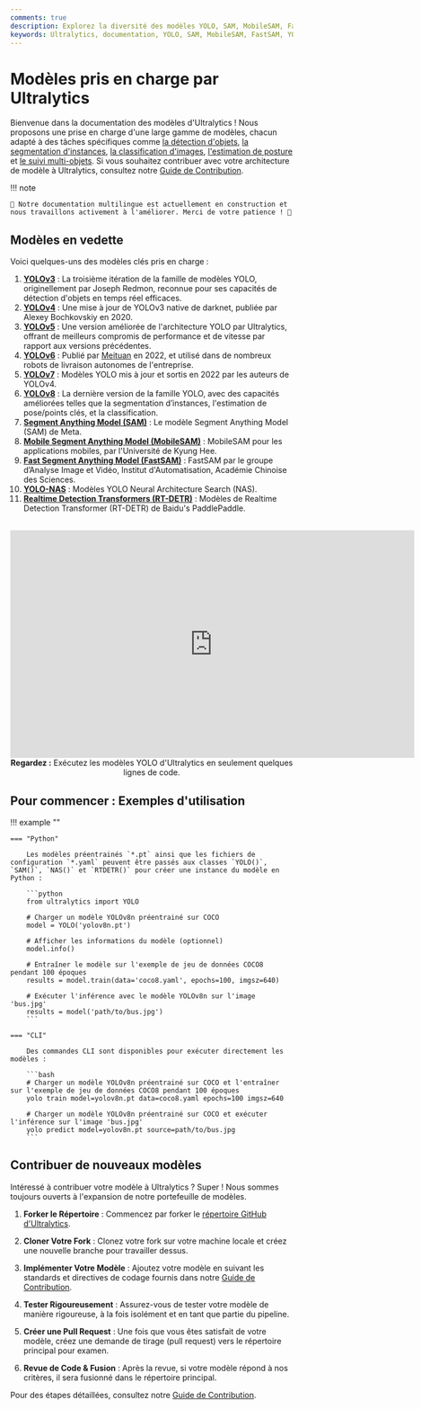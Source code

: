 ```yaml
---
comments: true
description: Explorez la diversité des modèles YOLO, SAM, MobileSAM, FastSAM, YOLO-NAS et RT-DETR pris en charge par Ultralytics. Commencez avec des exemples d'utilisation pour CLI et Python.
keywords: Ultralytics, documentation, YOLO, SAM, MobileSAM, FastSAM, YOLO-NAS, RT-DETR, modèles, architectures, Python, CLI
---
```


# Modèles pris en charge par Ultralytics

Bienvenue dans la documentation des modèles d'Ultralytics ! Nous proposons une prise en charge d'une large gamme de modèles, chacun adapté à des tâches spécifiques comme [la détection d'objets](../tasks/detect.md), [la segmentation d'instances](../tasks/segment.md), [la classification d'images](../tasks/classify.md), [l'estimation de posture](../tasks/pose.md) et [le suivi multi-objets](../modes/track.md). Si vous souhaitez contribuer avec votre architecture de modèle à Ultralytics, consultez notre [Guide de Contribution](../help/contributing.md).

!!! note

    🚧 Notre documentation multilingue est actuellement en construction et nous travaillons activement à l'améliorer. Merci de votre patience ! 🙏

## Modèles en vedette

Voici quelques-uns des modèles clés pris en charge :

1. **[YOLOv3](yolov3.md)** : La troisième itération de la famille de modèles YOLO, originellement par Joseph Redmon, reconnue pour ses capacités de détection d'objets en temps réel efficaces.
2. **[YOLOv4](yolov4.md)** : Une mise à jour de YOLOv3 native de darknet, publiée par Alexey Bochkovskiy en 2020.
3. **[YOLOv5](yolov5.md)** : Une version améliorée de l'architecture YOLO par Ultralytics, offrant de meilleurs compromis de performance et de vitesse par rapport aux versions précédentes.
4. **[YOLOv6](yolov6.md)** : Publié par [Meituan](https://about.meituan.com/) en 2022, et utilisé dans de nombreux robots de livraison autonomes de l'entreprise.
5. **[YOLOv7](yolov7.md)** : Modèles YOLO mis à jour et sortis en 2022 par les auteurs de YOLOv4.
6. **[YOLOv8](yolov8.md)** : La dernière version de la famille YOLO, avec des capacités améliorées telles que la segmentation d’instances, l'estimation de pose/points clés, et la classification.
7. **[Segment Anything Model (SAM)](sam.md)** : Le modèle Segment Anything Model (SAM) de Meta.
8. **[Mobile Segment Anything Model (MobileSAM)](mobile-sam.md)** : MobileSAM pour les applications mobiles, par l'Université de Kyung Hee.
9. **[Fast Segment Anything Model (FastSAM)](fast-sam.md)** : FastSAM par le groupe d’Analyse Image et Vidéo, Institut d'Automatisation, Académie Chinoise des Sciences.
10. **[YOLO-NAS](yolo-nas.md)** : Modèles YOLO Neural Architecture Search (NAS).
11. **[Realtime Detection Transformers (RT-DETR)](rtdetr.md)** : Modèles de Realtime Detection Transformer (RT-DETR) de Baidu's PaddlePaddle.

<p align="center">
  <br>
  <iframe width="720" height="405" src="https://www.youtube.com/embed/MWq1UxqTClU?si=nHAW-lYDzrz68jR0"
    title="Lecteur vidéo YouTube" frameborder="0"
    allow="accelerometer; autoplay; clipboard-write; encrypted-media; gyroscope; picture-in-picture; web-share"
    allowfullscreen>
  </iframe>
  <br>
  <strong>Regardez :</strong> Exécutez les modèles YOLO d'Ultralytics en seulement quelques lignes de code.
</p>

## Pour commencer : Exemples d'utilisation

!!! example ""

    === "Python"

        Les modèles préentrainés `*.pt` ainsi que les fichiers de configuration `*.yaml` peuvent être passés aux classes `YOLO()`, `SAM()`, `NAS()` et `RTDETR()` pour créer une instance du modèle en Python :

        ```python
        from ultralytics import YOLO

        # Charger un modèle YOLOv8n préentrainé sur COCO
        model = YOLO('yolov8n.pt')

        # Afficher les informations du modèle (optionnel)
        model.info()

        # Entraîner le modèle sur l'exemple de jeu de données COCO8 pendant 100 époques
        results = model.train(data='coco8.yaml', epochs=100, imgsz=640)

        # Exécuter l'inférence avec le modèle YOLOv8n sur l'image 'bus.jpg'
        results = model('path/to/bus.jpg')
        ```

    === "CLI"

        Des commandes CLI sont disponibles pour exécuter directement les modèles :

        ```bash
        # Charger un modèle YOLOv8n préentrainé sur COCO et l'entraîner sur l'exemple de jeu de données COCO8 pendant 100 époques
        yolo train model=yolov8n.pt data=coco8.yaml epochs=100 imgsz=640

        # Charger un modèle YOLOv8n préentrainé sur COCO et exécuter l'inférence sur l'image 'bus.jpg'
        yolo predict model=yolov8n.pt source=path/to/bus.jpg
        ```

## Contribuer de nouveaux modèles

Intéressé à contribuer votre modèle à Ultralytics ? Super ! Nous sommes toujours ouverts à l'expansion de notre portefeuille de modèles.

1. **Forker le Répertoire** : Commencez par forker le [répertoire GitHub d'Ultralytics](https://github.com/ultralytics/ultralytics).

2. **Cloner Votre Fork** : Clonez votre fork sur votre machine locale et créez une nouvelle branche pour travailler dessus.

3. **Implémenter Votre Modèle** : Ajoutez votre modèle en suivant les standards et directives de codage fournis dans notre [Guide de Contribution](../help/contributing.md).

4. **Tester Rigoureusement** : Assurez-vous de tester votre modèle de manière rigoureuse, à la fois isolément et en tant que partie du pipeline.

5. **Créer une Pull Request** : Une fois que vous êtes satisfait de votre modèle, créez une demandе de tirage (pull request) vers le répertoire principal pour examen.

6. **Revue de Code & Fusion** : Après la revue, si votre modèle répond à nos critères, il sera fusionné dans le répertoire principal.

Pour des étapes détaillées, consultez notre [Guide de Contribution](../help/contributing.md).
